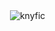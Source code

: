 <p>&nbsp;<img align="center" src="https://github-readme-stats.vercel.app/api?username=knyfic&show_icons=true&locale=en" alt="knyfic" /></p>
